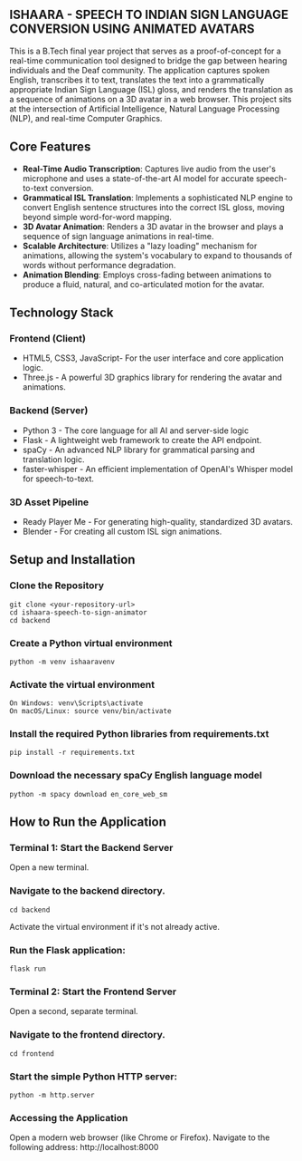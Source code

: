 ## ISHAARA - SPEECH TO INDIAN SIGN LANGUAGE CONVERSION USING ANIMATED AVATARS
This is a B.Tech final year project that serves as a proof-of-concept for a real-time communication tool designed to bridge the gap between hearing individuals and the Deaf community. The application captures spoken English, transcribes it to text, translates the text into a grammatically appropriate Indian Sign Language (ISL) gloss, and renders the translation as a sequence of animations on a 3D avatar in a web browser.
This project sits at the intersection of Artificial Intelligence, Natural Language Processing (NLP), and real-time Computer Graphics.

## Core Features
- **Real-Time Audio Transcription**: Captures live audio from the user's microphone and uses a state-of-the-art AI model for accurate speech-to-text conversion.
- **Grammatical ISL Translation**: Implements a sophisticated NLP engine to convert English sentence structures into the correct ISL gloss, moving beyond simple word-for-word mapping.
- **3D Avatar Animation**: Renders a 3D avatar in the browser and plays a sequence of sign language animations in real-time.
- **Scalable Architecture**: Utilizes a "lazy loading" mechanism for animations, allowing the system's vocabulary to expand to thousands of words without performance degradation.
- **Animation Blending**: Employs cross-fading between animations to produce a fluid, natural, and co-articulated motion for the avatar.

## Technology Stack

### Frontend (Client) 
- HTML5, CSS3, JavaScript- For the user interface and core application logic.
- Three.js - A powerful 3D graphics library for rendering the avatar and animations.

### Backend (Server) 
- Python 3 - The core language for all AI and server-side logic
- Flask - A lightweight web framework to create the API endpoint.
- spaCy - An advanced NLP library for grammatical parsing and translation logic.
- faster-whisper - An efficient implementation of OpenAI's Whisper model for speech-to-text.

### 3D Asset Pipeline 
- Ready Player Me - For generating high-quality, standardized 3D avatars.
- Blender - For creating all custom ISL sign animations.

## Setup and Installation

### Clone the Repository
```
git clone <your-repository-url>
cd ishaara-speech-to-sign-animator
cd backend
```
### Create a Python virtual environment
```
python -m venv ishaaravenv
```
### Activate the virtual environment
```
On Windows: venv\Scripts\activate
On macOS/Linux: source venv/bin/activate
```
### Install the required Python libraries from requirements.txt
```
pip install -r requirements.txt
```
### Download the necessary spaCy English language model
```
python -m spacy download en_core_web_sm
```
## How to Run the Application

### Terminal 1: Start the Backend Server
Open a new terminal.

### Navigate to the backend directory.
```
cd backend
```
Activate the virtual environment if it's not already active.

### Run the Flask application:
```
flask run
```
### Terminal 2: Start the Frontend Server
Open a second, separate terminal.

### Navigate to the frontend directory.
```
cd frontend
```
### Start the simple Python HTTP server:
```
python -m http.server
```
### Accessing the Application
Open a modern web browser (like Chrome or Firefox).
Navigate to the following address: http://localhost:8000
